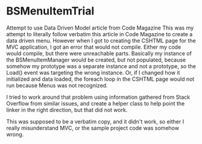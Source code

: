# BSMenuItemTrial

Attempt to use Data Driven Model article from Code Magazine
This was my attempt to literally follow verbatim this article in Code Magazine to create a data driven menu. 
However when I got to creating the CSHTML page for the MVC application, I got an error that would not compile. 
Either my code would compile, but there were unreachable parts. 
Basically my instance of the BSMenuItemManager would be created, but not populated, 
because somehow my prototype was a separate instance and not a prototype, so the Load() event was targeting the wrong instance.
Or, if I changed how it initialized and data loaded, the foreach loop in the CSHTML page would not run because Menus was not recognized.

I tried to work around that problem using information gathered from Stack Overflow from similar issues, 
and create a helper class to help point the linker in the right direction, but that did not work. 

This was supposed to be a verbatim copy, and it didn't work, so either I really misunderstand MVC, or the sample project code was somehow wrong.
